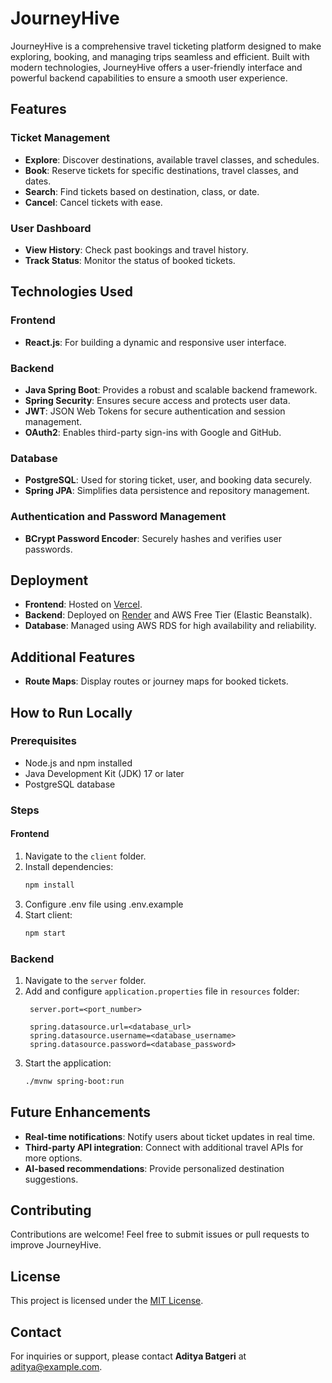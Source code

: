 # JourneyHive

JourneyHive is a comprehensive travel ticketing platform designed to make exploring, booking, and managing trips seamless and efficient. Built with modern technologies, JourneyHive offers a user-friendly interface and powerful backend capabilities to ensure a smooth user experience.

## Features

### Ticket Management
- **Explore**: Discover destinations, available travel classes, and schedules.
- **Book**: Reserve tickets for specific destinations, travel classes, and dates.
- **Search**: Find tickets based on destination, class, or date.
- **Cancel**: Cancel tickets with ease.

### User Dashboard
- **View History**: Check past bookings and travel history.
- **Track Status**: Monitor the status of booked tickets.

## Technologies Used

### Frontend
- **React.js**: For building a dynamic and responsive user interface.

### Backend
- **Java Spring Boot**: Provides a robust and scalable backend framework.
- **Spring Security**: Ensures secure access and protects user data.
- **JWT**: JSON Web Tokens for secure authentication and session management.
- **OAuth2**: Enables third-party sign-ins with Google and GitHub.

### Database
- **PostgreSQL**: Used for storing ticket, user, and booking data securely.
- **Spring JPA**: Simplifies data persistence and repository management.

### Authentication and Password Management
- **BCrypt Password Encoder**: Securely hashes and verifies user passwords.

## Deployment
- **Frontend**: Hosted on [Vercel](https://vercel.com).
- **Backend**: Deployed on [Render](https://render.com/) and AWS Free Tier (Elastic Beanstalk).
- **Database**: Managed using AWS RDS for high availability and reliability.

## Additional Features
- **Route Maps**: Display routes or journey maps for booked tickets.

## How to Run Locally

### Prerequisites
- Node.js and npm installed
- Java Development Kit (JDK) 17 or later
- PostgreSQL database

### Steps

#### Frontend
1. Navigate to the `client` folder.
2. Install dependencies:
   ```bash
   npm install
3. Configure .env file using .env.example
4. Start client:
   ```bash
   npm start

### Backend
1. Navigate to the `server` folder.
2. Add and configure `application.properties` file in `resources` folder:
   ```application.properties
    server.port=<port_number>
    
    spring.datasource.url=<database_url>
    spring.datasource.username=<database_username>
    spring.datasource.password=<database_password>

3. Start the application:
   ```bash
   ./mvnw spring-boot:run

## Future Enhancements
- **Real-time notifications**: Notify users about ticket updates in real time.
- **Third-party API integration**: Connect with additional travel APIs for more options.
- **AI-based recommendations**: Provide personalized destination suggestions.

## Contributing
Contributions are welcome! Feel free to submit issues or pull requests to improve JourneyHive.

## License
This project is licensed under the [MIT License](LICENSE).

## Contact
For inquiries or support, please contact **Aditya Batgeri** at [aditya@example.com](mailto:aditya@example.com).
